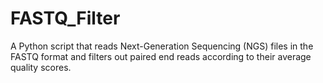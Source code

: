# FASTQ_Filter
A Python script that reads Next-Generation Sequencing (NGS) files in the FASTQ format and filters out paired end reads according to their average quality scores.
